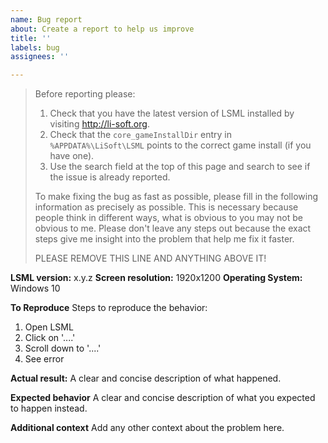 ```yaml
---
name: Bug report
about: Create a report to help us improve
title: ''
labels: bug
assignees: ''

---
```


> Before reporting please:
> 1. Check that you have the latest version of LSML installed by visiting http://li-soft.org.
> 2. Check that the `core_gameInstallDir` entry in `%APPDATA%\LiSoft\LSML` points to the correct game install (if you have one).
> 3. Use the search field at the top of this page and search to see if the issue is already reported.
>
> To make fixing the bug as fast as possible, please fill in the following information as precisely as possible.
> This is necessary because people think in different ways, what is obvious to you may not be obvious to me. Please don't leave any steps out because the exact steps give me insight into the problem that help me fix it faster.
> 
> PLEASE REMOVE THIS LINE AND ANYTHING ABOVE IT!

**LSML version:** x.y.z
**Screen resolution:** 1920x1200
**Operating System:** Windows 10

**To Reproduce**
Steps to reproduce the behavior:
1. Open LSML
2. Click on '....'
3. Scroll down to '....'
4. See error

**Actual result:**
A clear and concise description of what happened.

**Expected behavior**
A clear and concise description of what you expected to happen instead.

**Additional context**
Add any other context about the problem here.

